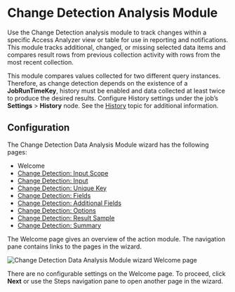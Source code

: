 # Change Detection Analysis Module

Use the Change Detection analysis module to track changes within a specific Access Analyzer view or
table for use in reporting and notifications. This module tracks additional, changed, or missing
selected data items and compares result rows from previous collection activity with rows from the
most recent collection.

This module compares values collected for two different query instances. Therefore, as change
detection depends on the existence of a **JobRunTimeKey**, history must be enabled and data
collected at least twice to produce the desired results. Configure History settings under the job’s
**Settings** > **History** node. See the [History](/docs/accessanalyzer/12.0/admin/settings/history.md) topic for additional
information.

## Configuration

The Change Detection Data Analysis Module wizard has the following pages:

- Welcome
- [Change Detection: Input Scope](/docs/accessanalyzer/12.0/admin/analysis/changedetection/inputscope.md)
- [Change Detection: Input](/docs/accessanalyzer/12.0/admin/analysis/changedetection/input.md)
- [Change Detection: Unique Key](/docs/accessanalyzer/12.0/admin/analysis/changedetection/uniquekey.md)
- [Change Detection: Fields](/docs/accessanalyzer/12.0/admin/analysis/changedetection/fields.md)
- [Change Detection: Additional Fields](/docs/accessanalyzer/12.0/admin/analysis/changedetection/additionalfields.md)
- [Change Detection: Options](/docs/accessanalyzer/12.0/admin/analysis/changedetection/options.md)
- [Change Detection: Result Sample](/docs/accessanalyzer/12.0/admin/analysis/changedetection/resultsample.md)
- [Change Detection: Summary](/docs/accessanalyzer/12.0/admin/analysis/changedetection/summary.md)

The Welcome page gives an overview of the action module. The navigation pane contains links to the
pages in the wizard.

![Change Detection Data Analysis Module wizard Welcome page](/img/product_docs/accessanalyzer/12.0/admin/analysis/changedetection/welcome.webp)

There are no configurable settings on the Welcome page. To proceed, click **Next** or use the Steps
navigation pane to open another page in the wizard.
